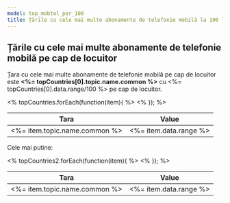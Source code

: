 ```yaml
---
model: top_mobtel_per_100
title: Țările cu cele mai multe abonamente de telefonie mobilă la 100 locuitori
---
```


<h2>Țările cu cele mai multe abonamente de telefonie mobilă pe cap de locuitor</h2>

<p>Țara cu cele mai multe abonamente de telefonie mobilă pe cap de locuitor este <strong><%= topCountries[0].topic.name.common %></strong> cu <%= topCountries[0].data.range/100 %> pe cap de locuitor.</p>

<table class="">
<thead><tr><th>Tara</th><th>Value</th></tr></thead>
<tbody>
<% topCountries.forEach(function(item){ %>
<tr><td><%= item.topic.name.common %></td><td><%= item.data.range %></td></tr>
<% }); %>
</tbody>
</table>

<p>Cele mai putine:</p>

<table class="">
<thead><tr><th>Tara</th><th>Value</th></tr></thead>
<tbody>
<% topCountries2.forEach(function(item){ %>
<tr><td><%= item.topic.name.common %></td><td><%= item.data.range %></td></tr>
<% }); %>
</tbody>
</table>
